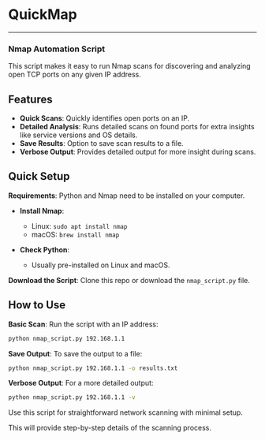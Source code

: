 # QuickMap

---

### Nmap Automation Script

This script makes it easy to run Nmap scans for discovering and analyzing open TCP ports on any given IP address.

## Features

- **Quick Scans**: Quickly identifies open ports on an IP.
- **Detailed Analysis**: Runs detailed scans on found ports for extra insights like service versions and OS details.
- **Save Results**: Option to save scan results to a file.
- **Verbose Output**: Provides detailed output for more insight during scans.

## Quick Setup

**Requirements**: Python and Nmap need to be installed on your computer.

- **Install Nmap**:
  - Linux: `sudo apt install nmap`
  - macOS: `brew install nmap`

- **Check Python**:
  - Usually pre-installed on Linux and macOS.

**Download the Script**: Clone this repo or download the `nmap_script.py` file.

## How to Use

**Basic Scan**: Run the script with an IP address:
```bash
python nmap_script.py 192.168.1.1
```

**Save Output**: To save the output to a file:
```bash
python nmap_script.py 192.168.1.1 -o results.txt
```

**Verbose Output**: For a more detailed output:
```bash
python nmap_script.py 192.168.1.1 -v
```

Use this script for straightforward network scanning with minimal setup.

This will provide step-by-step details of the scanning process.

